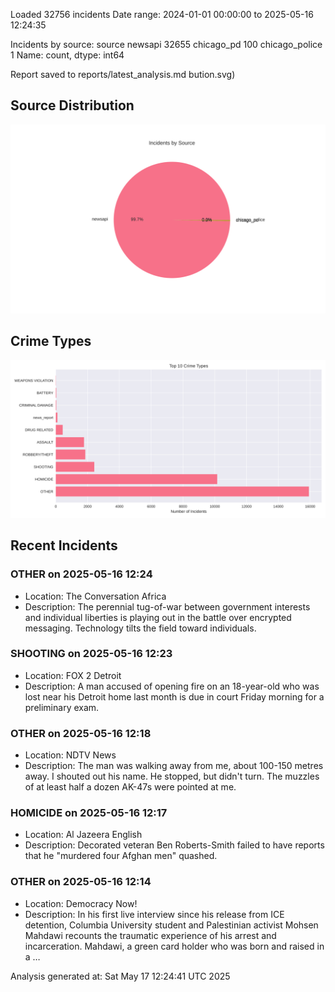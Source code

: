 
Loaded 32756 incidents
Date range: 2024-01-01 00:00:00 to 2025-05-16 12:24:35

Incidents by source:
source
newsapi           32655
chicago_pd          100
chicago_police        1
Name: count, dtype: int64

Report saved to reports/latest_analysis.md
bution.svg)

## Source Distribution
![Source Distribution](images/source_distribution.svg)

## Crime Types
![Crime Types](images/crime_types.svg)

## Recent Incidents

### OTHER on 2025-05-16 12:24
- Location: The Conversation Africa
- Description: The perennial tug-of-war between government interests and individual liberties is playing out in the battle over encrypted messaging. Technology tilts the field toward individuals.


### SHOOTING on 2025-05-16 12:23
- Location: FOX 2 Detroit
- Description: A man accused of opening fire on an 18-year-old who was lost near his Detroit home last month is due in court Friday morning for a preliminary exam.


### OTHER on 2025-05-16 12:18
- Location: NDTV News
- Description: The man was walking away from me, about 100-150 metres away. I shouted out his name. He stopped, but didn't turn. The muzzles of at least half a dozen AK-47s were pointed at me.


### HOMICIDE on 2025-05-16 12:17
- Location: Al Jazeera English
- Description: Decorated veteran Ben Roberts-Smith failed to have reports that he "murdered four Afghan men" quashed.


### OTHER on 2025-05-16 12:14
- Location: Democracy Now!
- Description: In his first live interview since his release from ICE detention, Columbia University student and Palestinian activist Mohsen Mahdawi recounts the traumatic experience of his arrest and incarceration. Mahdawi, a green card holder who was born and raised in a …

Analysis generated at: Sat May 17 12:24:41 UTC 2025
